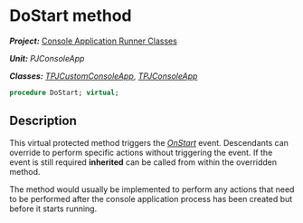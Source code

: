 # DoStart method

***Project:*** [Console Application Runner Classes](../API.md)

***Unit:*** _PJConsoleApp_

***Classes:*** [_TPJCustomConsoleApp_](./TPJCustomConsoleApp.md), [_TPJConsoleApp_](./TPJConsoleApp.md)

```pascal
procedure DoStart; virtual;
```

## Description

This virtual protected method triggers the [_OnStart_](./TPJCustomConsoleApp-OnStart.md) event. Descendants can override to perform specific actions without triggering the event. If the event is still required **inherited** can be called from within the overridden method.

The method would usually be implemented to perform any actions that need to be performed after the console application process has been created but before it starts running.
